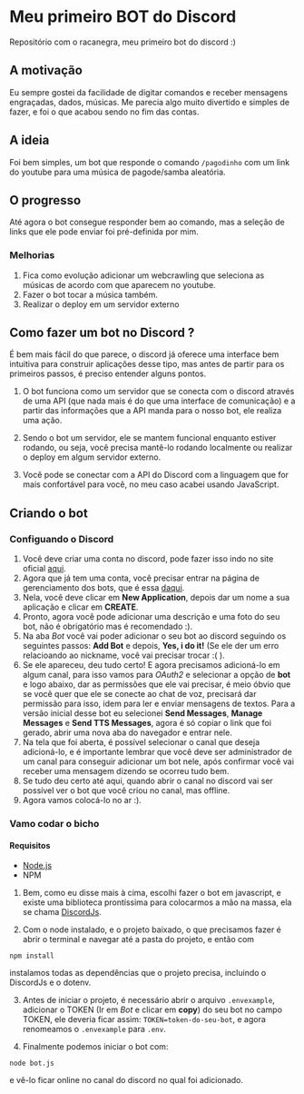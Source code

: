 # Meu primeiro BOT do Discord

Repositório com o racanegra, meu primeiro bot do discord :)

## A motivação

Eu sempre gostei da facilidade de digitar comandos e receber mensagens engraçadas, dados, músicas. Me parecia algo muito divertido e simples de fazer, e foi o que acabou sendo no fim das contas.

## A ideia

Foi bem simples, um bot que responde o comando `/pagodinho` com um link do youtube para uma música de pagode/samba aleatória.

## O progresso

Até agora o bot consegue responder bem ao comando, mas a seleção de links que ele pode enviar foi pré-definida por mim.

### Melhorias

1. Fica como evolução adicionar um webcrawling que seleciona as músicas de acordo com que aparecem no youtube.
2. Fazer o bot tocar a música também.
3. Realizar o deploy em um servidor externo

## Como fazer um bot no Discord ?

É bem mais fácil do que parece, o discord já oferece uma interface bem intuitiva para construir aplicações desse tipo, mas antes de partir para os primeiros passos, é preciso entender alguns pontos.

1. O bot funciona como um servidor que se conecta com o discord através de uma API (que nada mais é do que uma interface de comunicação) e a partir das informações que a API manda para o nosso bot, ele realiza uma ação. 

2. Sendo o bot um servidor, ele se mantem funcional enquanto estiver rodando, ou seja, você precisa mantê-lo rodando localmente ou realizar o deploy em algum servidor externo. 

3. Você pode se conectar com a API do Discord com a linguagem que for mais confortável para você, no meu caso acabei usando JavaScript.

## Criando o bot

### Configuando o Discord 

1. Você deve criar uma conta no discord, pode fazer isso indo no site oficial [aqui](https://discord.com/).
2. Agora que já tem uma conta, você precisar entrar na página de gerenciamento dos bots, que é essa [daqui](https://discord.com/developers/applications).
3. Nela, você deve clicar em **New Application**, depois dar um nome a sua aplicação e clicar em **CREATE**.
4. Pronto, agora você pode adicionar uma descrição e uma foto do seu bot, não é obrigatório mas é recomendado :).
5. Na aba *Bot* você vai poder adicionar o seu bot ao discord seguindo os seguintes passos: **Add Bot** e depois, **Yes, i do it!** (Se ele der um erro relacioando ao nickname, você vai precisar trocar :( ).
6. Se ele apareceu, deu tudo certo! E agora precisamos adicioná-lo em algum canal, para isso vamos para *OAuth2* e selecionar a opção de **bot** e logo abaixo, dar as permissões que ele vai precisar, é meio óbvio que se você quer que ele se conecte ao chat de voz, precisará dar permissão para isso, idem para ler e enviar mensagens de textos. Para a versão inicial desse bot eu selecionei **Send Messages**, **Manage Messages** e **Send TTS Messages**, agora é só copiar o link que foi gerado, abrir uma nova aba do navegador e entrar nele.
7. Na tela que foi aberta, é possível selecionar o canal que deseja adicioná-lo, e é importante lembrar que você deve ser administrador de um canal para conseguir adicionar um bot nele, após confirmar você vai receber uma mensagem dizendo se ocorreu tudo bem.
8. Se tudo deu certo até aqui, quando abrir o canal no discord vai ser possível ver o bot que você criou no canal, mas offline. 
9. Agora vamos colocá-lo no ar :).

### Vamo codar o bicho

#### Requisitos
- [Node.js](https://nodejs.org/en/)
- NPM

1. Bem, como eu disse mais à cima, escolhi fazer o bot em javascript, e existe uma biblioteca prontíssima para colocarmos a mão na massa, ela se chama [DiscordJs](https://discord.js.org/#/).

2. Com o node instalado, e o projeto baixado, o que precisamos fazer é abrir o terminal e navegar até a pasta do projeto, e então com
```
npm install 
```
instalamos todas as dependências que o projeto precisa, incluindo o DiscordJs e o dotenv.

3. Antes de iniciar o projeto, é necessário abrir o arquivo `.envexample`, adicionar o TOKEN (Ir em *Bot* e clicar em **copy**) do seu bot no campo TOKEN, ele deveria ficar assim: `TOKEN=token-do-seu-bot`, e agora renomeamos o `.envexample` para `.env`.

4. Finalmente podemos iniciar o bot com: 
```
node bot.js
```
e vê-lo ficar online no canal do discord no qual foi adicionado.

